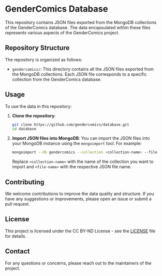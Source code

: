 # GenderComics Database

This repository contains JSON files exported from the MongoDB collections of the GenderComics database. The data encapsulated within these files represents various aspects of the GenderComics project. 

## Repository Structure

The repository is organized as follows:

- `gendercomics/`: This directory contains all the JSON files exported from the MongoDB collections. Each JSON file corresponds to a specific collection from the GenderComics database.

## Usage

To use the data in this repository:

1. **Clone the repository**:
    ```bash
    git clone https://github.com/gendercomics/database.git
    cd database
    ```

2. **Import JSON files into MongoDB**:
    You can import the JSON files into your MongoDB instance using the `mongoimport` tool. For example:
    ```bash
    mongoimport --db gendercomics --collection <collection-name> --file json/<file-name>.json --jsonArray
    ```
    Replace `<collection-name>` with the name of the collection you want to import and `<file-name>` with the respective JSON file name.

## Contributing

We welcome contributions to improve the data quality and structure. If you have any suggestions or improvements, please open an issue or submit a pull request.

## License

This project is licensed under the CC BY-ND License - see the [LICENSE](LICENSE) file for details.

## Contact

For any questions or concerns, please reach out to the maintainers of the project.
